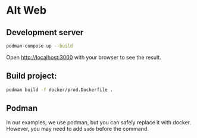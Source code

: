 # Alt Web

## Development server

```bash
podman-compose up --build
```

Open [http://localhost:3000](http://localhost:3000) with your browser to see the result.

## Build project:

```bash
podman build -f docker/prod.Dockerfile .
```

## Podman

In our examples, we use podman, but you can safely replace it with docker.
However, you may need to add `sudo` before the command.
